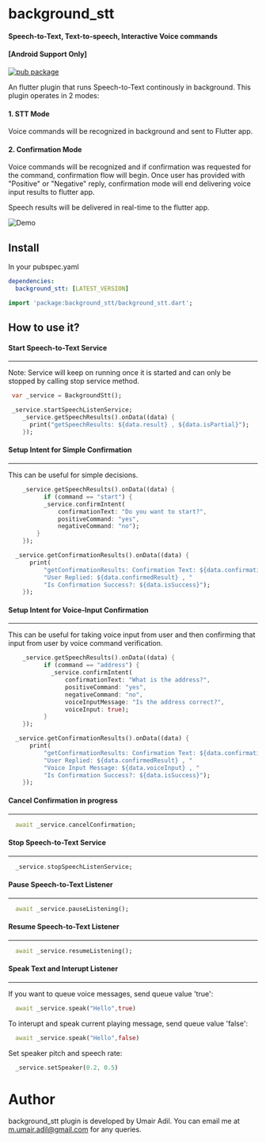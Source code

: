 # background_stt
#### Speech-to-Text, Text-to-speech, Interactive Voice commands
#### [Android Support Only]

[![pub package](https://img.shields.io/pub/v/background_stt)](https://pub.dev/packages/background_stt)

An flutter plugin that runs Speech-to-Text continously in background. This plugin operates in 2 modes:

#### 1. STT Mode
  Voice commands will be recognized in background and sent to Flutter app.

#### 2. Confirmation Mode
  Voice commands will be recognized and if confirmation was requested for the command, confirmation flow will begin. Once user has provided with "Positive" or "Negative" reply, confirmation mode will end delivering voice input results to flutter app.

Speech results will be delivered in real-time to the flutter app.

![Demo](pictures/picture1.gif)

## Install
In your pubspec.yaml

```yaml
dependencies:
  background_stt: [LATEST_VERSION]
```

```dart
import 'package:background_stt/background_stt.dart';
```

## How to use it?

#### Start Speech-to-Text Service
__________________________________

Note: Service will keep on running once it is started and can only be stopped by calling stop service method.

```dart
 var _service = BackgroundStt();

 _service.startSpeechListenService;
    _service.getSpeechResults().onData((data) {
      print("getSpeechResults: ${data.result} , ${data.isPartial}");
    });
```

#### Setup Intent for Simple Confirmation
__________________________________________

This can be useful for simple decisions.

```dart
    _service.getSpeechResults().onData((data) {
          if (command == "start") {
          _service.confirmIntent(
              confirmationText: "Do you want to start?",
              positiveCommand: "yes",
              negativeCommand: "no");
        }
    });

  _service.getConfirmationResults().onData((data) {
      print(
          "getConfirmationResults: Confirmation Text: ${data.confirmationIntent} , "
          "User Replied: ${data.confirmedResult} , "
          "Is Confirmation Success?: ${data.isSuccess}");
    });
```

#### Setup Intent for Voice-Input Confirmation
______________________________________________

This can be useful for taking voice input from user and then confirming that input from user by voice command verification.

```dart
    _service.getSpeechResults().onData((data) {
          if (command == "address") {
            _service.confirmIntent(
                confirmationText: "What is the address?",
                positiveCommand: "yes",
                negativeCommand: "no",
                voiceInputMessage: "Is the address correct?",
                voiceInput: true);
          }
    });

  _service.getConfirmationResults().onData((data) {
      print(
          "getConfirmationResults: Confirmation Text: ${data.confirmationIntent} , "
          "User Replied: ${data.confirmedResult} , "
          "Voice Input Message: ${data.voiceInput} , "
          "Is Confirmation Success?: ${data.isSuccess}");
    });
```

#### Cancel Confirmation in progress
_____________________________________

```dart
  await _service.cancelConfirmation;
```

#### Stop Speech-to-Text Service
__________________________________

```dart
  _service.stopSpeechListenService;
```

#### Pause Speech-to-Text Listener
__________________________________

```dart
  await _service.pauseListening();
```

#### Resume Speech-to-Text Listener
__________________________________

```dart
  await _service.resumeListening();
```

#### Speak Text and Interupt Listener
__________________________________

If you want to queue voice messages, send queue value 'true':

```dart
  await _service.speak("Hello",true)
```

To interupt and speak current playing message, send queue value 'false':

```dart
  await _service.speak("Hello",false)
```

Set speaker pitch and speech rate:

```dart
  _service.setSpeaker(0.2, 0.5)
```

# Author

background_stt plugin is developed by Umair Adil. You can email me at <m.umair.adil@gmail.com> for any queries.
